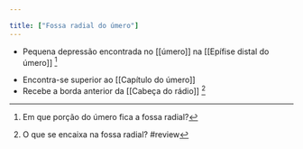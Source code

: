 ```yaml
---

title: ["Fossa radial do úmero"]
---
```

+ Pequena depressão encontrada  no [[úmero]] na [[Epífise distal do úmero]] [^838533]

[^838533]: Em que porção do úmero fica a fossa radial?

+ Encontra-se superior ao [[Capítulo do úmero]]
+ Recebe a borda anterior da [[Cabeça do rádio]] [^611382]

[^611382]: O que se encaixa na fossa radial? 
#review 
